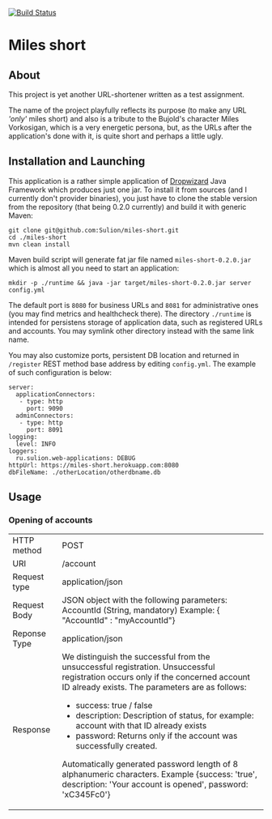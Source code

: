 [![Build Status](https://travis-ci.org/Sulion/miles-short.svg?branch=master)](https://travis-ci.org/Sulion/miles-short)
# Miles short

## About 

This project is yet another URL-shortener written as a test assignment.

The name of the project playfully reflects its purpose (to make any URL _'only'_ miles short) and also is a 
tribute to the Bujold's character Miles Vorkosigan, which is a very energetic persona,
but, as the URLs after the application's done with it, is quite short and perhaps a little ugly.

## Installation and Launching

This application is a rather simple application of [Dropwizard](http://www.dropwizard.io/) Java Framework which produces
just one jar. To install it from sources (and I currently don't provider binaries), you just have to clone the stable version from the
repository (that being 0.2.0 currently) and build it with generic Maven:

    git clone git@github.com:Sulion/miles-short.git
	cd ./miles-short
	mvn clean install
	
Maven build script will generate fat jar file named `miles-short-0.2.0.jar` which is almost all you need to start an application:

    mkdir -p ./runtime && java -jar target/miles-short-0.2.0.jar server config.yml
	
The default port is `8080` for business URLs and `8081` for administrative ones (you may find metrics and healthcheck
there). The directory `./runtime` is intended for persistens storage of application data, such as registered URLs and
accounts. You may symlink other directory instead with the same link name. 

You may also customize ports, persistent DB location and returned in `/register` REST method base address by editing
`config.yml`. The example of such configuration is below:

    server:
	  applicationConnectors:
	   - type: http
		 port: 9090
	  adminConnectors:
	   - type: http
		 port: 8091
    logging:
      level: INFO
	loggers:
      ru.sulion.web-applications: DEBUG
    httpUrl: https://miles-short.herokuapp.com:8080
    dbFileName: ./otherLocation/otherdbname.db

## Usage


### Opening of accounts
<table>
<tr><td>HTTP method</td><td>POST</td></tr>
<tr><td>URI</td><td> /account</td></tr>
<tr><td>Request type</td><td> application/json</td></tr>
<tr><td>Request Body</td><td> JSON object with the following parameters:
AccountId (String, mandatory)
Example: { "AccountId" : "myAccountId"}</td></tr>
<tr><td>Reponse Type</td><td> application/json</td></tr>
<tr><td>Response</td><td> We distinguish the successful from the unsuccessful registration.
Unsuccessful registration occurs only if the concerned account ID already exists. The parameters are as follows:

* success: true / false
*  description: Description of status, for example: account with that ID already exists
*  password: Returns only if the account was successfully created.

Automatically generated password length of 8 alphanumeric characters. Example {success: 'true', description: 'Your account is opened',
password: 'xC345Fc0'}</td></tr>
</table>
